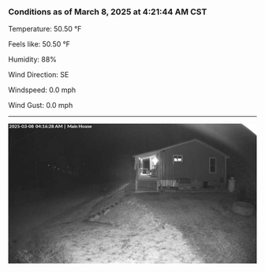 ### Conditions as of March 8, 2025 at 4:21:44 AM CST 

Temperature: 50.50 &deg;F

Feels like: 50.50 &deg;F

Humidity: 88%

Wind Direction: SE

Windspeed: 0.0 mph

Wind Gust: 0.0 mph

---

<img src="./images/latest.jpeg"/>

